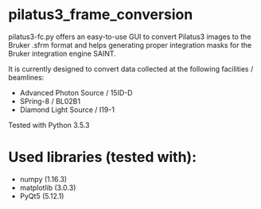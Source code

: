 # pilatus3_frame_conversion

pilatus3-fc.py offers an easy-to-use GUI to convert Pilatus3 images to the Bruker .sfrm format and helps generating proper integration masks for the Bruker integration engine SAINT.

It is currently designed to convert data collected at the following facilities / beamlines:
  - Advanced Photon Source / 15ID-D
  - SPring-8 / BL02B1
  - Diamond Light Source / I19-1

Tested with Python 3.5.3

# Used libraries (tested with):
  - numpy (1.16.3)
  - matplotlib (3.0.3)
  - PyQt5 (5.12.1)
